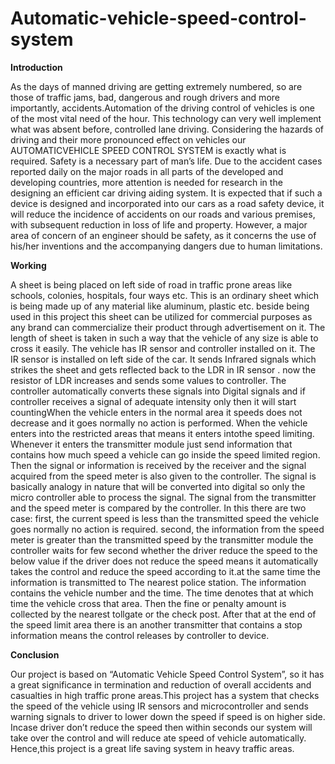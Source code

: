 # Automatic-vehicle-speed-control-system

**Introduction**

As the days of manned driving are getting extremely numbered, so are those of traffic jams, bad, dangerous and rough drivers and more importantly, accidents.Automation of the driving control of vehicles is one of the most vital need of the hour. This technology can very well implement what was absent before, controlled lane driving. Considering the hazards of driving and their more pronounced effect on vehicles our AUTOMATICVEHICLE SPEED CONTROL SYSTEM is exactly what is required.
Safety is a necessary part of man’s life. Due to the accident cases reported daily on the major roads in all parts of the developed and developing countries, more attention is needed for research in the designing an efficient car driving aiding system. It is expected that if such a device is designed and incorporated into our cars as a road safety device, it will reduce the incidence of accidents on our roads and various premises, with subsequent reduction in loss of life and property. However, a major area of concern of an engineer should be safety, as it concerns the use of his/her inventions and the accompanying dangers due to human limitations.

**Working**

A sheet is being placed on left side of road in traffic prone areas like schools, colonies, hospitals, four ways etc. This is an ordinary sheet which is being made up of any material like aluminum, plastic etc. beside being used in this project this sheet can be utilized for commercial purposes as any brand can commercialize their product through advertisement on it. The length of sheet is taken in such a way that the vehicle of any 
size is able to cross it easily. The vehicle has IR sensor and controller installed on it. The IR sensor is installed on left side of the car. It sends Infrared signals which strikes the sheet and gets reflected back to the LDR in IR sensor . now the resistor of LDR increases  and sends some values to controller. 
The controller automatically converts these signals into Digital signals and if controller receives a signal of adequate intensity only then it will start countingWhen the vehicle enters in the normal area it speeds does not decrease and it goes normally no action is performed. When the vehicle enters into the restricted areas that means it enters intothe speed limiting. Whenever it enters the transmitter module just send information that contains how much speed a vehicle can go inside the speed limited region. Then the signal or information is received by the receiver and the signal acquired from the speed meter is also given to the controller. The signal is basically analogy in nature that will be converted into digital so only the micro controller able to process the signal. The signal from the transmitter and the speed meter is compared by the controller.
In this there are two case: first, the current speed is less than the transmitted speed the vehicle goes normally no action is required. second, the information from the speed meter is greater than the transmitted speed by the transmitter module the controller waits for few second whether the driver reduce the speed to the below value if the driver does not reduce the speed means it automatically takes the control and reduce the speed according to it.at the same time the information is transmitted to The nearest police station. The information contains the vehicle number and the time. The time denotes that at which time the vehicle cross that area. Then the fine or penalty amount is collected by the nearest tollgate or the check post. After that at the end of the speed limit area there is an another transmitter that contains a stop information means the control releases by controller to device.

**Conclusion**

Our project is based on “Automatic Vehicle Speed Control System”, so it has a great significance in termination and reduction of overall accidents and casualties in high traffic prone areas.This project has a system that checks the speed of the vehicle using IR sensors and microcontroller and sends warning signals to driver to lower down the speed if speed is on higher side. Incase driver don’t reduce the speed then within seconds our system will take over the control and will reduce ate speed of vehicle automatically.
Hence,this project is a great life saving system in heavy traffic areas.
